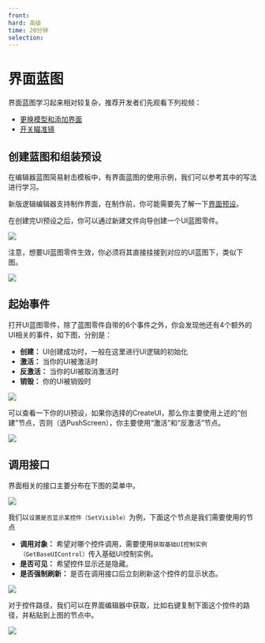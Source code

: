 ```yaml
---
front:
hard: 高级
time: 20分钟
selection:
---
```


# 界面蓝图

界面蓝图学习起来相对较复杂，推荐开发者们先观看下列视频：

- [更换模型和添加界面](../30-新版示例教程（视频）/07-制作简易射击附加包（视频）/01.md)
- [开关瞄准镜](../30-新版示例教程（视频）/07-制作简易射击附加包（视频）/02.md)

## 创建蓝图和组装预设

在编辑器蓝图简易射击模板中，有界面蓝图的使用示例，我们可以参考其中的写法进行学习。

新版逻辑编辑器支持制作界面，在制作前，你可能需要先了解一下[界面预设](../../14-预设玩法编程/0-理解预设系统/10-预设/5-界面预设.md)。

在创建完UI预设之后，你可以通过新建文件向导创建一个UI蓝图零件。

![](./images/new_docs/A36.png)

注意，想要UI蓝图零件生效，你必须将其直接挂接到对应的UI蓝图下，类似下图。

![](./images/new_docs/A37.png)

## 起始事件

打开UI蓝图零件，除了蓝图零件自带的6个事件之外，你会发现他还有4个额外的UI相关的事件，如下图，分别是：

- **创建：** UI创建成功时，一般在这里进行UI逻辑的初始化
- **激活：** 当你的UI被激活时
- **反激活：** 当你的UI被取消激活时
- **销毁：** 你的UI被销毁时

![](./images/new_docs/A38.png)

可以查看一下你的UI预设，如果你选择的CreateUI，那么你主要使用上述的“创建”节点，否则（选PushScreen），你主要使用“激活”和“反激活”节点。

![](./images/new_docs/A39.png)

## 调用接口

界面相关的接口主要分布在下图的菜单中。

![](./images/new_docs/A40.png)

我们以`设置是否显示某控件（SetVisible）`为例，下面这个节点是我们需要使用的节点

- **调用对象：** 希望对哪个控件调用，需要使用`获取基础UI控制实例（GetBaseUIControl）`传入基础UI控制实例。
- **是否可见：** 希望控件显示还是隐藏。
- **是否强制刷新：** 是否在调用接口后立刻刷新这个控件的显示状态。

![](./images/new_docs/A41.png)

对于控件路径，我们可以在界面编辑器中获取，比如右键复制下面这个控件的路径，并粘贴到上图的节点中。

![](./images/new_docs/A42.png)

